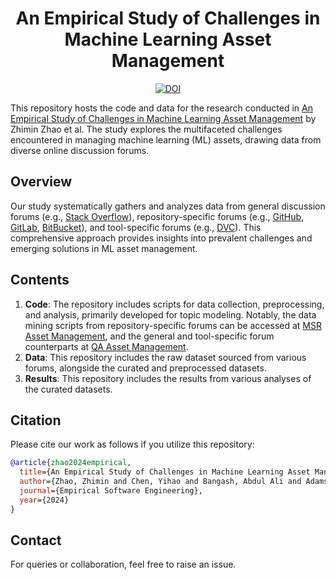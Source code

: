<div align="center">
    <h1>An Empirical Study of Challenges in Machine Learning Asset Management </h1>
    <a href="https://zenodo.org/doi/10.5281/zenodo.10593653"><img src="https://zenodo.org/badge/604438791.svg" alt="DOI"></a>
</div>

This repository hosts the code and data for the research conducted in [An Empirical Study of Challenges in Machine Learning Asset Management](https://rdcu.be/dKWyB) by Zhimin Zhao et al. The study explores the multifaceted challenges encountered in managing machine learning (ML) assets, drawing data from diverse online discussion forums.

## Overview
Our study systematically gathers and analyzes data from general discussion forums (e.g., [Stack Overflow](https://stackoverflow.com)), repository-specific forums (e.g., [GitHub](https://github.com), [GitLab](https://about.gitlab.com), [BitBucket](https://bitbucket.org)), and tool-specific forums (e.g., [DVC](https://discuss.dvc.org)). This comprehensive approach provides insights into prevalent challenges and emerging solutions in ML asset management.

## Contents
1. **Code**: The repository includes scripts for data collection, preprocessing, and analysis, primarily developed for topic modeling. Notably, the data mining scripts from repository-specific forums can be accessed at [MSR Asset Management](https://github.com/zhimin-z/MSR-Asset-Management), and the general and tool-specific forum counterparts at [QA Asset Management](https://github.com/zhimin-z/QA-Asset-Management).
2. **Data**: This repository includes the raw dataset sourced from various forums, alongside the curated and preprocessed datasets.
3. **Results**: This repository includes the results from various analyses of the curated datasets.

## Citation
Please cite our work as follows if you utilize this repository:
```bibtex
@article{zhao2024empirical,
  title={An Empirical Study of Challenges in Machine Learning Asset Management},
  author={Zhao, Zhimin and Chen, Yihao and Bangash, Abdul Ali and Adams, Bram and Hassan, Ahmed E},
  journal={Empirical Software Engineering},
  year={2024}
}
```

## Contact
For queries or collaboration, feel free to raise an issue.
